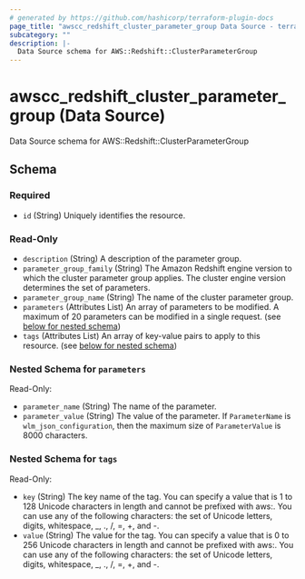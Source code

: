 ```yaml
---
# generated by https://github.com/hashicorp/terraform-plugin-docs
page_title: "awscc_redshift_cluster_parameter_group Data Source - terraform-provider-awscc"
subcategory: ""
description: |-
  Data Source schema for AWS::Redshift::ClusterParameterGroup
---
```


# awscc_redshift_cluster_parameter_group (Data Source)

Data Source schema for AWS::Redshift::ClusterParameterGroup



<!-- schema generated by tfplugindocs -->
## Schema

### Required

- `id` (String) Uniquely identifies the resource.

### Read-Only

- `description` (String) A description of the parameter group.
- `parameter_group_family` (String) The Amazon Redshift engine version to which the cluster parameter group applies. The cluster engine version determines the set of parameters.
- `parameter_group_name` (String) The name of the cluster parameter group.
- `parameters` (Attributes List) An array of parameters to be modified. A maximum of 20 parameters can be modified in a single request. (see [below for nested schema](#nestedatt--parameters))
- `tags` (Attributes List) An array of key-value pairs to apply to this resource. (see [below for nested schema](#nestedatt--tags))

<a id="nestedatt--parameters"></a>
### Nested Schema for `parameters`

Read-Only:

- `parameter_name` (String) The name of the parameter.
- `parameter_value` (String) The value of the parameter. If `ParameterName` is `wlm_json_configuration`, then the maximum size of `ParameterValue` is 8000 characters.


<a id="nestedatt--tags"></a>
### Nested Schema for `tags`

Read-Only:

- `key` (String) The key name of the tag. You can specify a value that is 1 to 128 Unicode characters in length and cannot be prefixed with aws:. You can use any of the following characters: the set of Unicode letters, digits, whitespace, _, ., /, =, +, and -.
- `value` (String) The value for the tag. You can specify a value that is 0 to 256 Unicode characters in length and cannot be prefixed with aws:. You can use any of the following characters: the set of Unicode letters, digits, whitespace, _, ., /, =, +, and -.

